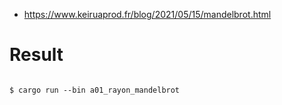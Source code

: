 - https://www.keiruaprod.fr/blog/2021/05/15/mandelbrot.html 

# Result

```

$ cargo run --bin a01_rayon_mandelbrot

```
